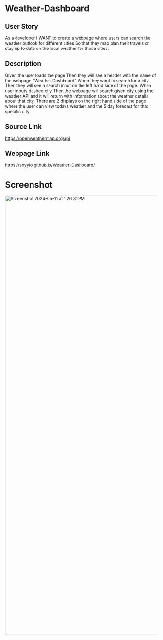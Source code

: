 # Weather-Dashboard

## User Story

As a developer
I WANT to create a webpage where users can search the weather outlook for different cities
So that they map plan their travels or stay up to date on the local weather for those cities.

## Description

Given the user loads the page
Then they will see a header with the name of the webpage "Weather Dashboard"
When they want to search for a city
Then they will see a search input on the left hand side of the page.
When user inputs desired city
Then the webpage will search given city using the weather API and it will return with information about the weather details about that city.
There are 2 displays on the right hand side of the page where the user can view todays weather and the 5 day forecast for that specific city

## Source Link

https://openweathermap.org/api

## Webpage Link

https://soyylo.github.io/Weather-Dashboard/

# Screenshot

<img width="1449" alt="Screenshot 2024-05-11 at 1 26 31 PM" src="https://github.com/SoyYLo/Weather-Dashboard/assets/161881415/86cfdbc3-ae7c-4637-99f2-1a7fd227cfd2">

